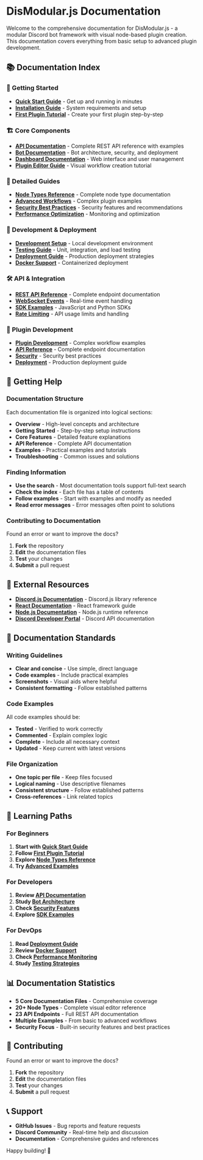 # DisModular.js Documentation

Welcome to the comprehensive documentation for DisModular.js - a modular Discord bot framework with visual node-based plugin creation. This documentation covers everything from basic setup to advanced plugin development.

## 📚 Documentation Index

### 🚀 Getting Started

- **[Quick Start Guide](../README.md#-quick-start)** - Get up and running in minutes
- **[Installation Guide](../README.md#-prerequisites)** - System requirements and setup
- **[First Plugin Tutorial](plugin-editor.md#creating-your-first-plugin)** - Create your first plugin step-by-step

### 🏗️ Core Components

- **[API Documentation](api.md)** - Complete REST API reference with examples
- **[Bot Documentation](bot.md)** - Bot architecture, security, and deployment
- **[Dashboard Documentation](dashboard.md)** - Web interface and user management
- **[Plugin Editor Guide](plugin-editor.md)** - Visual workflow creation tutorial

### 📖 Detailed Guides

- **[Node Types Reference](plugin-editor.md#node-types-reference)** - Complete node type documentation
- **[Advanced Workflows](plugin-editor.md#advanced-workflow-poll-plugin)** - Complex plugin examples
- **[Security Best Practices](bot.md#security)** - Security features and recommendations
- **[Performance Optimization](bot.md#performance--monitoring)** - Monitoring and optimization

### 🔧 Development & Deployment

- **[Development Setup](bot.md#development)** - Local development environment
- **[Testing Guide](api.md#testing)** - Unit, integration, and load testing
- **[Deployment Guide](bot.md#deployment)** - Production deployment strategies
- **[Docker Support](bot.md#docker-support)** - Containerized deployment

### 🛠️ API & Integration

- **[REST API Reference](api.md#api-endpoints)** - Complete endpoint documentation
- **[WebSocket Events](api.md#websocket-events)** - Real-time event handling
- **[SDK Examples](api.md#sdk-examples)** - JavaScript and Python SDKs
- **[Rate Limiting](api.md#rate-limiting)** - API usage limits and handling

### 🎨 Plugin Development

- **[Plugin Development](plugin-editor.md#advanced-workflow-poll-plugin)** - Complex workflow examples
- **[API Reference](api.md#api-endpoints)** - Complete endpoint documentation
- **[Security](bot.md#security)** - Security best practices
- **[Deployment](bot.md#deployment)** - Production deployment guide

## 🎯 Getting Help

### Documentation Structure

Each documentation file is organized into logical sections:

- **Overview** - High-level concepts and architecture
- **Getting Started** - Step-by-step setup instructions
- **Core Features** - Detailed feature explanations
- **API Reference** - Complete API documentation
- **Examples** - Practical examples and tutorials
- **Troubleshooting** - Common issues and solutions

### Finding Information

- **Use the search** - Most documentation tools support full-text search
- **Check the index** - Each file has a table of contents
- **Follow examples** - Start with examples and modify as needed
- **Read error messages** - Error messages often point to solutions

### Contributing to Documentation

Found an error or want to improve the docs?

1. **Fork** the repository
2. **Edit** the documentation files
3. **Test** your changes
4. **Submit** a pull request

## 🔗 External Resources

- **[Discord.js Documentation](https://discord.js.org/#/docs)** - Discord.js library reference
- **[React Documentation](https://reactjs.org/docs/)** - React framework guide
- **[Node.js Documentation](https://nodejs.org/docs/)** - Node.js runtime reference
- **[Discord Developer Portal](https://discord.com/developers/)** - Discord API documentation

## 📝 Documentation Standards

### Writing Guidelines

- **Clear and concise** - Use simple, direct language
- **Code examples** - Include practical examples
- **Screenshots** - Visual aids where helpful
- **Consistent formatting** - Follow established patterns

### Code Examples

All code examples should be:
- **Tested** - Verified to work correctly
- **Commented** - Explain complex logic
- **Complete** - Include all necessary context
- **Updated** - Keep current with latest versions

### File Organization

- **One topic per file** - Keep files focused
- **Logical naming** - Use descriptive filenames
- **Consistent structure** - Follow established patterns
- **Cross-references** - Link related topics

## 🚀 Learning Paths

### For Beginners
1. **Start with [Quick Start Guide](../README.md#-quick-start)**
2. **Follow [First Plugin Tutorial](plugin-editor.md#creating-your-first-plugin)**
3. **Explore [Node Types Reference](plugin-editor.md#node-types-reference)**
4. **Try [Advanced Examples](plugin-editor.md#advanced-workflow-poll-plugin)**

### For Developers
1. **Review [API Documentation](api.md)**
2. **Study [Bot Architecture](bot.md#architecture)**
3. **Check [Security Features](bot.md#security)**
4. **Explore [SDK Examples](api.md#sdk-examples)**

### For DevOps
1. **Read [Deployment Guide](bot.md#deployment)**
2. **Review [Docker Support](bot.md#docker-support)**
3. **Check [Performance Monitoring](bot.md#performance--monitoring)**
4. **Study [Testing Strategies](api.md#testing)**

## 📊 Documentation Statistics

- **5 Core Documentation Files** - Comprehensive coverage
- **20+ Node Types** - Complete visual editor reference
- **23 API Endpoints** - Full REST API documentation
- **Multiple Examples** - From basic to advanced workflows
- **Security Focus** - Built-in security features and best practices

## 🤝 Contributing

Found an error or want to improve the docs?

1. **Fork** the repository
2. **Edit** the documentation files
3. **Test** your changes
4. **Submit** a pull request

## 📞 Support

- **GitHub Issues** - Bug reports and feature requests
- **Discord Community** - Real-time help and discussion
- **Documentation** - Comprehensive guides and references

Happy building! 🎉
